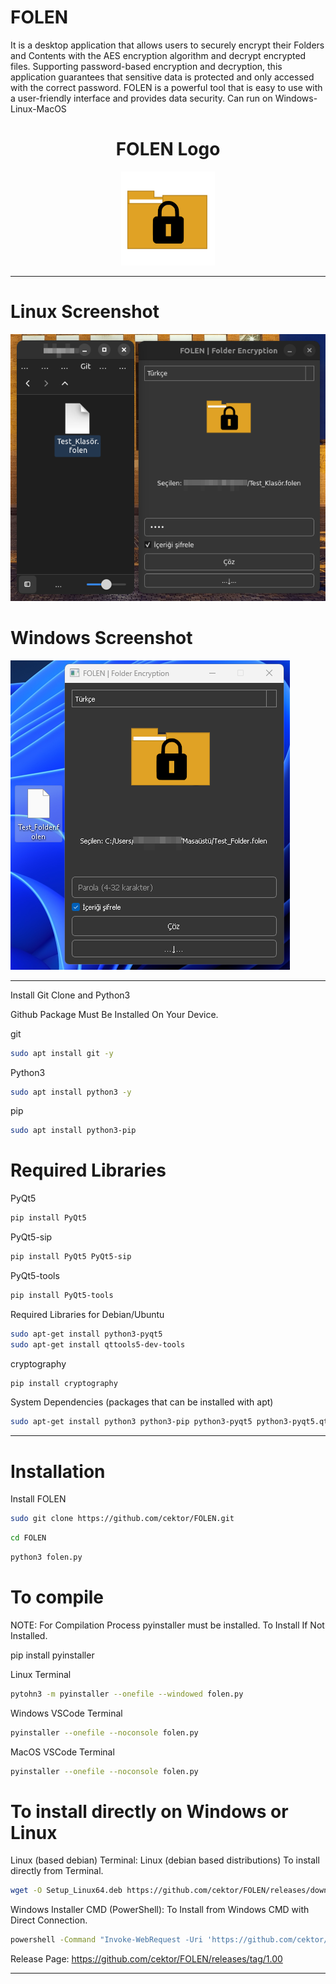 # FOLEN
It is a desktop application that allows users to securely encrypt their Folders and Contents with the AES encryption algorithm and decrypt encrypted files. Supporting password-based encryption and decryption, this application guarantees that sensitive data is protected and only accessed with the correct password. FOLEN is a powerful tool that is easy to use with a user-friendly interface and provides data security. Can run on Windows-Linux-MacOS

<h1 align="center">FOLEN Logo</h1>

<p align="center">
  <img src="folenlo.png" alt="FOLEN Logo" width="150" height="150">
</p>


----------------------

# Linux Screenshot
![Linux(pardus)](screenshot/folen_linux.png)  

# Windows Screenshot
![Windows(11)](screenshot/folen_windowsv1.png) 

--------------------
Install Git Clone and Python3

Github Package Must Be Installed On Your Device.

git
```bash
sudo apt install git -y
```

Python3
```bash
sudo apt install python3 -y 

```

pip
```bash
sudo apt install python3-pip

```

# Required Libraries

PyQt5
```bash
pip install PyQt5
```
PyQt5-sip
```bash
pip install PyQt5 PyQt5-sip
```

PyQt5-tools
```bash
pip install PyQt5-tools
```

Required Libraries for Debian/Ubuntu
```bash
sudo apt-get install python3-pyqt5
sudo apt-get install qttools5-dev-tools
```

cryptography
```bash
pip install cryptography

```

System Dependencies (packages that can be installed with apt)
```bash
sudo apt-get install python3 python3-pip python3-pyqt5 python3-pyqt5.qtwebkit python3-pyqt5.qtsvg

```

----------------------------------


# Installation
Install FOLEN

```bash
sudo git clone https://github.com/cektor/FOLEN.git
```
```bash
cd FOLEN
```

```bash
python3 folen.py

```

# To compile

NOTE: For Compilation Process pyinstaller must be installed. To Install If Not Installed.

pip install pyinstaller 

Linux Terminal 
```bash
pytohn3 -m pyinstaller --onefile --windowed folen.py
```

Windows VSCode Terminal 
```bash
pyinstaller --onefile --noconsole folen.py
```

MacOS VSCode Terminal 
```bash
pyinstaller --onefile --noconsole folen.py
```

# To install directly on Windows or Linux


Linux (based debian) Terminal: Linux (debian based distributions) To install directly from Terminal.
```bash
wget -O Setup_Linux64.deb https://github.com/cektor/FOLEN/releases/download/1.00/Setup_Linux64.deb && sudo apt install ./Setup_Linux64.deb && sudo apt-get install -f -y
```

Windows Installer CMD (PowerShell): To Install from Windows CMD with Direct Connection.
```bash
powershell -Command "Invoke-WebRequest -Uri 'https://github.com/cektor/FOLEN/releases/download/1.00/Setup_Win64.exe' -OutFile 'Setup_Win64.exe'" && start /wait Setup_Win64.exe
```

Release Page: https://github.com/cektor/FOLEN/releases/tag/1.00

----------------------------------
